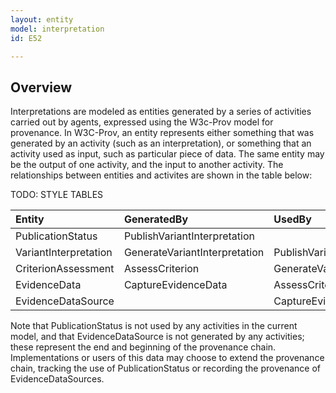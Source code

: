 ```yaml
---
layout: entity
model: interpretation
id: E52

---
```


Overview
--------

Interpretations are modeled as entities generated by a series of activities carried out by agents, expressed using the W3c-Prov model for provenance.  In W3C-Prov, an entity represents either something that was generated by an activity (such as an interpretation), or something that an activity used as input, such as particular piece of data.  The same entity may be the output of one activity, and the input to another activity.  The relationships between entities and activites are shown in the table below:

TODO: STYLE TABLES

|Entity|GeneratedBy|UsedBy|
|:-----|:----------|:-----|
|PublicationStatus|PublishVariantInterpretation||
|VariantInterpretation|GenerateVariantInterpretation|PublishVariantInterpretation|
|CriterionAssessment|AssessCriterion|GenerateVariantInterpretation|
|EvidenceData|CaptureEvidenceData|AssessCriterion|
|EvidenceDataSource||CaptureEvidenceData|


Note that PublicationStatus is not used by any activities in the current model, and that EvidenceDataSource is not generated by any activities; these represent the end and beginning of the provenance chain.   Implementations or users of this data may choose to extend the provenance chain, tracking the use of PublicationStatus or recording the provenance of EvidenceDataSources.
